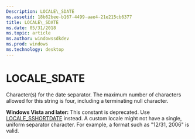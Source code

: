 ```yaml
---
Description: LOCALE\_SDATE
ms.assetid: 18b62bee-b167-4499-aae4-21e215cb6377
title: LOCALE\_SDATE
ms.date: 05/31/2018
ms.topic: article
ms.author: windowssdkdev
ms.prod: windows
ms.technology: desktop
---
```


# LOCALE\_SDATE

Character(s) for the date separator. The maximum number of characters allowed for this string is four, including a terminating null character.

**Windows Vista and later:** This constant is deprecated. Use [LOCALE\_SSHORTDATE](locale-sshortdate.md) instead. A custom locale might not have a single, uniform separator character. For example, a format such as "12/31, 2006" is valid.

 

 



